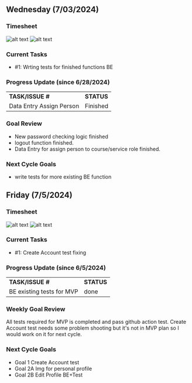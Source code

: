 
## Wednesday (7/03/2024)

### Timesheet
![alt text](7-2_00.png)
![alt text](7-2_01.png)

### Current Tasks
  
  * #1: Wrting tests for finished functions BE

### Progress Update (since 6/28/2024)
<table>
    <tr>
        <td><strong>TASK/ISSUE #</strong>
        </td>
        <td><strong>STATUS</strong>
        </td>
    </tr>
    <tr>
        <!-- Task/Issue # -->
        <td>Data Entry Assign Person
        </td>
        <!-- Status -->
        <td>Finished
        </td>
    </tr>   
</table>

### Goal Review
  *  New password checking logic finished
  *  logout function finished. 
  *  Data Entry for assign person to course/service role finished. 

### Next Cycle Goals
  * write tests for more existing BE function


<!--------------------------------------------------------------------------------------------------------------------------------------------------------------------------------------------->
## Friday (7/5/2024)

### Timesheet
![alt text](7-4_00.png)
![alt text](7-4_01.png)

### Current Tasks
  * #1: Create Account test fixing

### Progress Update (since 6/5/2024)
<table>
    <tr>
        <td><strong>TASK/ISSUE #</strong>
        </td>
        <td><strong>STATUS</strong>
        </td>
    </tr>
    <tr>
        <!-- Task/Issue # -->
        <td> BE existing tests for MVP
          </td>
        <!-- Status -->
        <td> done
          </td>
    </tr>
</table>

### Weekly Goal Review

All tests required for MVP is completed and pass github action test. Create Account test needs some problem shooting but it's not in MVP plan so I would work on it for next cycle.

### Next Cycle Goals
  * Goal 1 Create Account test
  * Goal 2A Img for personal profile
  * Goal 2B Edit Profile BE+Test
